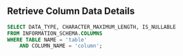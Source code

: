 ## Retrieve Column Data Details

```sql
SELECT DATA_TYPE, CHARACTER_MAXIMUM_LENGTH, IS_NULLABLE
FROM INFORMATION_SCHEMA.COLUMNS
WHERE TABLE NAME = 'table'
	AND COLUMN_NAME = 'column';
```


